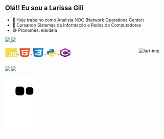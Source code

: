 ## Olá!! Eu sou a Larissa Gili

- 🔭 Hoje trabalho como Analista NOC (Network Operations Center)
- 🌱 Cursando Sistemas da Informação e Redes de Computadores
- 😄 Pronomes: ela/dela

<div>
  <a href="https://github.com/larissagili">
  <img height="180em" src="https://github-readme-stats.vercel.app/api?username=larissagili&show_icons=true&theme=dracula&include_all_comits=true&count_private=true"/>
  <img height="130em" src="https://github-readme-stats.vercel.app/api/top-langs/?username=larissagili&layout=compact&langs_count=16&theme=dracula"/>
</div>

<div style="display: inline_block"><br>
  <img align="center" alt="Lari-Js" height="30" width="40" src="https://raw.githubusercontent.com/devicons/devicon/master/icons/javascript/javascript-plain.svg">
  <img align="center" alt="Lari-HTML" height="30" width="40" src="https://raw.githubusercontent.com/devicons/devicon/master/icons/html5/html5-original.svg">
  <img align="center" alt="Lari-CSS" height="30" width="40" src="https://raw.githubusercontent.com/devicons/devicon/master/icons/css3/css3-original.svg">
  <img align="center" alt="Lari-Python" height="30" width="40" src="https://raw.githubusercontent.com/devicons/devicon/master/icons/python/python-original.svg">
  <img align="center" alt="Lari-Csharp" height="30" width="40" src="https://raw.githubusercontent.com/devicons/devicon/master/icons/csharp/csharp-original.svg">
  <img height="100em" align="right" alt="lari-img" src="https://github.com/larissagili/larissagili/assets/141519478/9f019eec-9ac4-4578-b687-a1090b232842">
</div>

##

<div> 
  <a href = "larissagilisantos@gmail.com"><img src="https://img.shields.io/badge/-Gmail-%23333?style=for-the-badge&logo=gmail&logoColor=white" target="_blank"></a>
  <a href="https://www.linkedin.com/in/larissagili" target="_blank"><img src="https://img.shields.io/badge/-LinkedIn-%230077B5?style=for-the-badge&logo=linkedin&logoColor=white" target="_blank"></a> 
  
</div>

![Snake animation](https://github.com/larissagili/larissagili/blob/output/github-contribution-grid-snake.svg)
